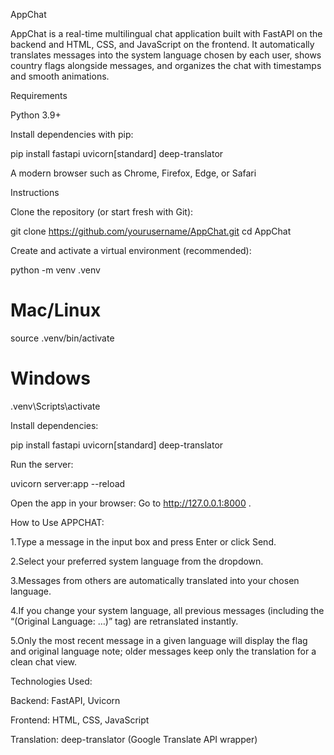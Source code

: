 AppChat

AppChat is a real-time multilingual chat application built with FastAPI on the backend and HTML, CSS, and JavaScript on the frontend. It automatically translates messages into the system language chosen by each user, shows country flags alongside messages, and organizes the chat with timestamps and smooth animations.

Requirements

Python 3.9+

Install dependencies with pip:

pip install fastapi uvicorn[standard] deep-translator


A modern browser such as Chrome, Firefox, Edge, or Safari

Instructions

Clone the repository (or start fresh with Git):

git clone https://github.com/yourusername/AppChat.git
cd AppChat


Create and activate a virtual environment (recommended):

python -m venv .venv
# Mac/Linux
source .venv/bin/activate
# Windows
.venv\Scripts\activate


Install dependencies:

pip install fastapi uvicorn[standard] deep-translator


Run the server:

uvicorn server:app --reload


Open the app in your browser:
Go to http://127.0.0.1:8000
.

How to Use APPCHAT:

1.Type a message in the input box and press Enter or click Send.

2.Select your preferred system language from the dropdown.

3.Messages from others are automatically translated into your chosen language.

4.If you change your system language, all previous messages (including the “(Original Language: …)” tag) are retranslated instantly.

5.Only the most recent message in a given language will display the flag and original language note; older messages keep only the translation for a clean chat view.

Technologies Used:

Backend: FastAPI, Uvicorn

Frontend: HTML, CSS, JavaScript

Translation: deep-translator (Google Translate API wrapper)
